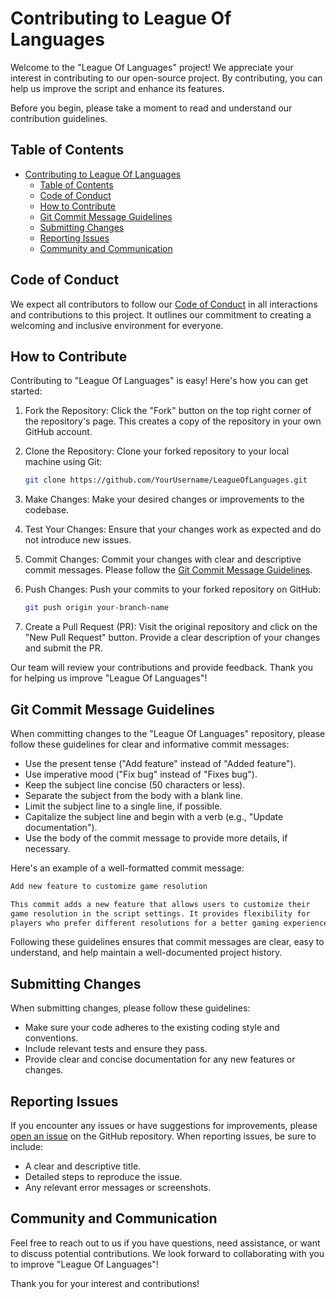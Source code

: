 # Contributing to League Of Languages

Welcome to the "League Of Languages" project! We appreciate your interest in contributing to our open-source project. By contributing, you can help us improve the script and enhance its features.

Before you begin, please take a moment to read and understand our contribution guidelines.

## Table of Contents

- [Contributing to League Of Languages](#contributing-to-league-of-languages)
  - [Table of Contents](#table-of-contents)
  - [Code of Conduct](#code-of-conduct)
  - [How to Contribute](#how-to-contribute)
  - [Git Commit Message Guidelines](#git-commit-message-guidelines)
  - [Submitting Changes](#submitting-changes)
  - [Reporting Issues](#reporting-issues)
  - [Community and Communication](#community-and-communication)

## Code of Conduct

We expect all contributors to follow our [Code of Conduct](CODE_OF_CONDUCT.md) in all interactions and contributions to this project. It outlines our commitment to creating a welcoming and inclusive environment for everyone.

## How to Contribute

Contributing to "League Of Languages" is easy! Here's how you can get started:

1. Fork the Repository: Click the "Fork" button on the top right corner of the repository's page. This creates a copy of the repository in your own GitHub account.

2. Clone the Repository: Clone your forked repository to your local machine using Git:

   ```bash
   git clone https://github.com/YourUsername/LeagueOfLanguages.git
   ```

3. Make Changes: Make your desired changes or improvements to the codebase.

4. Test Your Changes: Ensure that your changes work as expected and do not introduce new issues.

5. Commit Changes: Commit your changes with clear and descriptive commit messages. Please follow the [Git Commit Message Guidelines](#git-commit-message-guidelines).

6. Push Changes: Push your commits to your forked repository on GitHub:

   ```bash
   git push origin your-branch-name
   ```

7. Create a Pull Request (PR): Visit the original repository and click on the "New Pull Request" button. Provide a clear description of your changes and submit the PR.

Our team will review your contributions and provide feedback. Thank you for helping us improve "League Of Languages"!

## Git Commit Message Guidelines

When committing changes to the "League Of Languages" repository, please follow these guidelines for clear and informative commit messages:

- Use the present tense ("Add feature" instead of "Added feature").
- Use imperative mood ("Fix bug" instead of "Fixes bug").
- Keep the subject line concise (50 characters or less).
- Separate the subject from the body with a blank line.
- Limit the subject line to a single line, if possible.
- Capitalize the subject line and begin with a verb (e.g., "Update documentation").
- Use the body of the commit message to provide more details, if necessary.

Here's an example of a well-formatted commit message:

```txt
Add new feature to customize game resolution

This commit adds a new feature that allows users to customize their
game resolution in the script settings. It provides flexibility for
players who prefer different resolutions for a better gaming experience.
```

Following these guidelines ensures that commit messages are clear, easy to understand, and help maintain a well-documented project history.

## Submitting Changes

When submitting changes, please follow these guidelines:

- Make sure your code adheres to the existing coding style and conventions.
- Include relevant tests and ensure they pass.
- Provide clear and concise documentation for any new features or changes.

## Reporting Issues

If you encounter any issues or have suggestions for improvements, please [open an issue](https://github.com/KuryKat/LeagueOfLanguages/issues) on the GitHub repository. When reporting issues, be sure to include:

- A clear and descriptive title.
- Detailed steps to reproduce the issue.
- Any relevant error messages or screenshots.

## Community and Communication

Feel free to reach out to us if you have questions, need assistance, or want to discuss potential contributions. We look forward to collaborating with you to improve "League Of Languages"!

Thank you for your interest and contributions!
